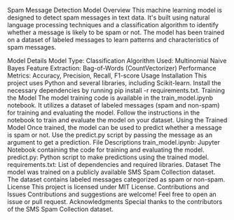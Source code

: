 Spam Message Detection Model
Overview
This machine learning model is designed to detect spam messages in text data. It's built using natural language processing techniques and a classification algorithm to identify whether a message is likely to be spam or not. The model has been trained on a dataset of labeled messages to learn patterns and characteristics of spam messages.

Model Details
Model Type: Classification
Algorithm Used: Multinomial Naive Bayes
Feature Extraction: Bag-of-Words (CountVectorizer)
Performance Metrics: Accuracy, Precision, Recall, F1-score
Usage
Installation
This project uses Python and several libraries, including Scikit-learn.
Install the necessary dependencies by running pip install -r requirements.txt.
Training the Model
The model training code is available in the train_model.ipynb notebook.
It utilizes a dataset of labeled messages (spam and non-spam) for training and evaluating the model.
Follow the instructions in the notebook to train and evaluate the model on your dataset.
Using the Trained Model
Once trained, the model can be used to predict whether a message is spam or not.
Use the predict.py script by passing the message as an argument to get a prediction.
File Descriptions
train_model.ipynb: Jupyter Notebook containing the code for training and evaluating the model.
predict.py: Python script to make predictions using the trained model.
requirements.txt: List of dependencies and required libraries.
Dataset
The model was trained on a publicly available SMS Spam Collection dataset.
The dataset contains labeled messages categorized as spam or non-spam.
License
This project is licensed under MIT License.
Contributions and Issues
Contributions and suggestions are welcome! Feel free to open an issue or pull request.
Acknowledgments
Special thanks to the contributors of the SMS Spam Collection dataset.
